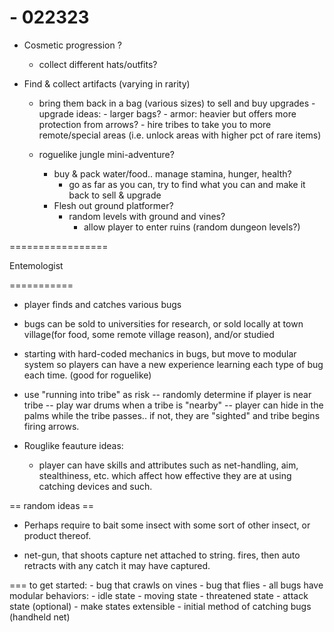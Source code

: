 # - 022323

- Cosmetic progression ?
    - collect different hats/outfits?


- Find & collect artifacts (varying in rarity)
    - bring them back in a bag (various sizes) to sell and buy upgrades
        -upgrade ideas:
            - larger bags?
            - armor: heavier but offers more protection from arrows?
            - hire tribes to take you to more remote/special areas (i.e. unlock areas with higher pct of rare items)

    - roguelike jungle mini-adventure?
        - buy & pack water/food.. manage stamina, hunger, health?
            - go as far as you can, try to find what you can and make it back to sell & upgrade
        - Flesh out ground platformer?
            - random levels with ground and vines?
                - allow player to enter ruins (random dungeon levels?)


=================


Entemologist

===========

- player finds and catches various bugs

- bugs can be sold to universities for research, or sold locally at town village(for food, some remote village reason), and/or studied

- starting with hard-coded mechanics in bugs, but move to modular system so players can have a new experience learning each type of bug each time. (good for roguelike)





- use "running into tribe" as risk
-- randomly determine if player is near tribe
-- play war drums when a tribe is "nearby"
-- player can hide in the palms while the tribe passes.. if not, they are "sighted" and tribe begins firing arrows.

- Rouglike feauture ideas:
    - player can have skills and attributes such as net-handling, aim, stealthiness, etc. which affect how effective they are at
        using catching devices and such.


== random ideas ==
- Perhaps require to bait some insect with some sort of other insect, or product thereof.

- net-gun, that shoots capture net attached to string. fires, then auto retracts with any catch it may have captured.

===
to get started:
    - bug that crawls on vines
    - bug that flies
    - all bugs have modular behaviors:
        - idle state
        - moving state
        - threatened state
        - attack state (optional)
        - make states extensible
    - initial method of catching bugs (handheld net)
